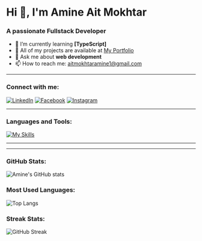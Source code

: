 # Hi 👋, I'm Amine Ait Mokhtar

### A passionate Fullstack Developer

- 🌱 I’m currently learning **[TypeScript]**
- 🔗 All of my projects are available at [My Portfolio](https://amine-aitmokhtar.me)
- 💬 Ask me about **web development**
- 📫 How to reach me: aitmokhtaramine1@gmail.com

---

### Connect with me:
[![LinkedIn](https://img.shields.io/badge/LinkedIn-0077B5?style=for-the-badge&logo=linkedin&logoColor=white)](https://www.linkedin.com/in/amine-aitmokhtar/)
[![Facebook](https://img.shields.io/badge/Facebook-1877F2?style=for-the-badge&logo=facebook&logoColor=white)](https://www.facebook.com/)
[![Instagram](https://img.shields.io/badge/Instagram-E4405F?style=for-the-badge&logo=instagram&logoColor=white)](https://www.instagram.com/)

---

### Languages and Tools:
[![My Skills](https://skillicons.dev/icons?i=js,react,nodejs,mysql,mongodb,express,tailwind,typescript&theme=dark)](https://skillicons.dev)

---

---

### GitHub Stats:
![Amine's GitHub stats](https://github-readme-stats.vercel.app/api?username=amine-aitmokhtar&show_icons=true&theme=dark)

### Most Used Languages:
![Top Langs](https://github-readme-stats.vercel.app/api/top-langs/?username=amine-aitmokhtar&layout=compact&theme=dark)

### Streak Stats:
![GitHub Streak](https://streak-stats.demolab.com?user=amine-aitmokhtar&theme=dark&date_format=M%20j%5B%2C%20Y%5D)


